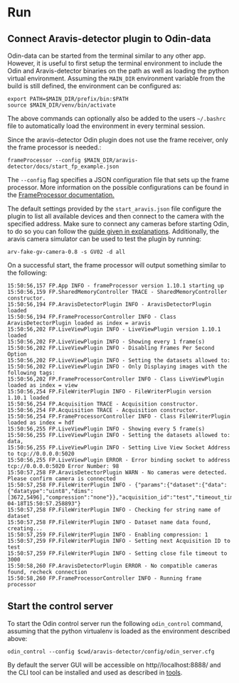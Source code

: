 # Run

## Connect Aravis-detector plugin to Odin-data

Odin-data can be started from the terminal similar to any other app. However, it is useful to first setup the terminal environment to include the Odin and Aravis-detector binaries on the path as well as loading the python virtual environment. Assuming the `MAIN_DIR` environment variable from the build is still defined, the environment can be configured as:

```shell
export PATH=$MAIN_DIR/prefix/bin:$PATH
source $MAIN_DIR/venv/bin/activate
```

The above commands can optionally also be added to the users ```~/.bashrc``` file to automatically load the environment in every terminal session.

Since the aravis-detector Odin plugin does not use the frame receiver, only the frame processor is needed.:

```shell
frameProcessor --config $MAIN_DIR/aravis-detector/docs/start_fp_example.json
```

The ```--config``` flag specifies a JSON configuration file that sets up the frame processor. More information on the possible configurations can be found in the [FrameProcessor documentation.](https://odin-detector.github.io/odin-data/master/user/explanations/frame-processor.html)

The default settings provided by the ```start_aravis.json``` file configure the plugin to list all available devices and then connect to the camera with the specified address. Make sure to connect any cameras before starting Odin, to do so you can follow the [guide given in explanations](../reference/camera). Additionally, the aravis camera simulator can be used to test the plugin by running:

```shell
arv-fake-gv-camera-0.8 -s GV02 -d all
```

On a successful start, the frame processor will output something similar to the following:

```shell
15:50:56,157 FP.App INFO - frameProcessor version 1.10.1 starting up
15:50:56,159 FP.SharedMemoryController TRACE - SharedMemoryController constructor.
15:50:56,194 FP.AravisDetectorPlugin INFO - AravisDetectorPlugin loaded
15:50:56,194 FP.FrameProcessorController INFO - Class AravisDetectorPlugin loaded as index = aravis
15:50:56,202 FP.LiveViewPlugin INFO - LiveViewPlugin version 1.10.1 loaded
15:50:56,202 FP.LiveViewPlugin INFO - Showing every 1 frame(s)
15:50:56,202 FP.LiveViewPlugin INFO - Disabling Frames Per Second Option
15:50:56,202 FP.LiveViewPlugin INFO - Setting the datasets allowed to: 
15:50:56,202 FP.LiveViewPlugin INFO - Only Displaying images with the following tags: 
15:50:56,202 FP.FrameProcessorController INFO - Class LiveViewPlugin loaded as index = view
15:50:56,254 FP.FileWriterPlugin INFO - FileWriterPlugin version 1.10.1 loaded
15:50:56,254 FP.Acquisition TRACE - Acquisition constructor.
15:50:56,254 FP.Acquisition TRACE - Acquisition constructor.
15:50:56,254 FP.FrameProcessorController INFO - Class FileWriterPlugin loaded as index = hdf
15:50:56,255 FP.LiveViewPlugin INFO - Showing every 5 frame(s)
15:50:56,255 FP.LiveViewPlugin INFO - Setting the datasets allowed to: data,
15:50:56,255 FP.LiveViewPlugin INFO - Setting Live View Socket Address to tcp://0.0.0.0:5020
15:50:56,255 FP.LiveViewPlugin ERROR - Error binding socket to address tcp://0.0.0.0:5020 Error Number: 98
15:50:57,258 FP.AravisDetectorPlugin WARN - No cameras were detected. Please confirm camera is connected
15:50:57,258 FP.FileWriterPlugin INFO - {"params":{"dataset":{"data":{"datatype":"uint8","dims":[3672,5496],"compression":"none"}},"acquisition_id":"test","timeout_timer_period":3000},"msg_type":"cmd","msg_val":"configure","id":0,"timestamp":"2024-04-18T15:50:57.258893"}
15:50:57,258 FP.FileWriterPlugin INFO - Checking for string name of dataset
15:50:57,258 FP.FileWriterPlugin INFO - Dataset name data found, creating...
15:50:57,259 FP.FileWriterPlugin INFO - Enabling compression: 1
15:50:57,259 FP.FileWriterPlugin INFO - Setting next Acquisition ID to test
15:50:57,259 FP.FileWriterPlugin INFO - Setting close file timeout to 3000
15:50:58,260 FP.AravisDetectorPlugin ERROR - No compatible cameras found, recheck connection
15:50:58,260 FP.FrameProcessorController INFO - Running frame processor
```

## Start the control server

To start the Odin control server run the following `odin_control` command, assuming that the python virtualenv is loaded as the environment described above:

```shell
odin_control --config $cwd/aravis-detector/config/odin_server.cfg
```

By default the server GUI will be accessible on http//localhost:8888/ and the CLI tool can be installed and used as described in [tools](tools).
